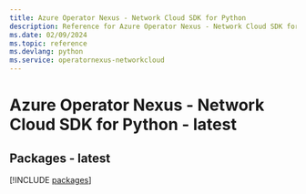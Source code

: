 ```yaml
---
title: Azure Operator Nexus - Network Cloud SDK for Python
description: Reference for Azure Operator Nexus - Network Cloud SDK for Python
ms.date: 02/09/2024
ms.topic: reference
ms.devlang: python
ms.service: operatornexus-networkcloud
---
```

# Azure Operator Nexus - Network Cloud SDK for Python - latest
## Packages - latest
[!INCLUDE [packages](operator-nexus---network-cloud-index.md)]